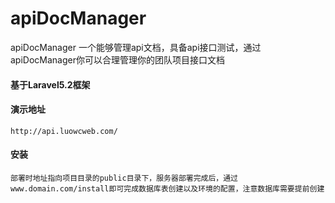 # apiDocManager

apiDocManager 一个能够管理api文档，具备api接口测试，通过apiDocManager你可以合理管理你的团队项目接口文档

#### 基于Laravel5.2框架

#### 演示地址
````
http://api.luowcweb.com/
````

#### 安装

````
部署时地址指向项目目录的public目录下，服务器部署完成后，通过
www.domain.com/install即可完成数据库表创建以及环境的配置，注意数据库需要提前创建
````


